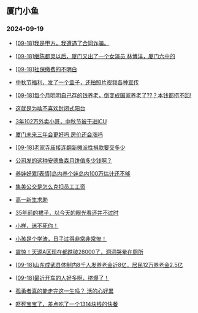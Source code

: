## 厦门小鱼 
### 2024-09-19

+ [[09-18]我是甲方，我遭遇了合同诈骗。](http://bbs.xmfish.com/read-htm-tid-18244482.html)

+ [[09-18]继陈都灵以后，厦门又出了一个女演员 林博洋，厦门六中的](http://bbs.xmfish.com/read-htm-tid-18244594.html)

+ [[09-18]社保缴费的不明白](http://bbs.xmfish.com/read-htm-tid-18244527.html)

+ [中秋节福利，发了一个盒子，还拍照片视频各种宣传](http://bbs.xmfish.com/read-htm-tid-18244469.html)

+ [[09-18]每个月明明自己存的钱养老，倒变成国家养老了??？本钱都捞不回!](http://bbs.xmfish.com/read-htm-tid-18244599.html)

+ [这就是为啥不喜欢封闭式阳台](http://bbs.xmfish.com/read-htm-tid-18244612.html)

+ [3年102万外卖小哥，中秋节被干进ICU](http://bbs.xmfish.com/read-htm-tid-18244604.html)

+ [厦门未来三年会更好吗 房价还会涨吗](http://bbs.xmfish.com/read-htm-tid-18244500.html)

+ [[09-18]老家寺庙接连翻新摊派性捐款要交多少](http://bbs.xmfish.com/read-htm-tid-18244522.html)

+ [公司发的这种安德鲁森月饼值多少钱啊？](http://bbs.xmfish.com/read-htm-tid-18244674.html)

+ [养娃好累[表情]岛内养个娃岛内100万估计还不够](http://bbs.xmfish.com/read-htm-tid-18244603.html)

+ [集美公交是怎么克扣员工工资](http://bbs.xmfish.com/read-htm-tid-18244653.html)

+ [高一新生求助](http://bbs.xmfish.com/read-htm-tid-18244540.html)

+ [35年前的裙子，以今天的眼光看还并不过时](http://bbs.xmfish.com/read-htm-tid-18244736.html)

+ [小样，迷不死你！](http://bbs.xmfish.com/read-htm-tid-18244760.html)

+ [小孩是个学渣，日子过得非常非常惨！](http://bbs.xmfish.com/read-htm-tid-18244794.html)

+ [震惊！天源A区现在都跌破28000了，洞洞哭晕在厕所](http://bbs.xmfish.com/read-htm-tid-18244738.html)

+ [[09-18]山东成武县体制内8千人发养老金近8亿，居民12万养老金2.5亿](http://bbs.xmfish.com/read-htm-tid-18244797.html)

+ [[09-18]最近开车的人好多啊，挤爆了！](http://bbs.xmfish.com/read-htm-tid-18244680.html)

+ [孤勇者真的能走完这一生吗？ 活的心好累](http://bbs.xmfish.com/read-htm-tid-18244642.html)

+ [吓死宝宝了，差点吃了一个1314块钱的快餐](http://bbs.xmfish.com/read-htm-tid-18244744.html)

